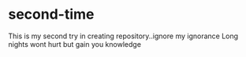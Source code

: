 # second-time
This is my second try in creating repository..ignore my ignorance
Long nights wont hurt but gain you knowledge
